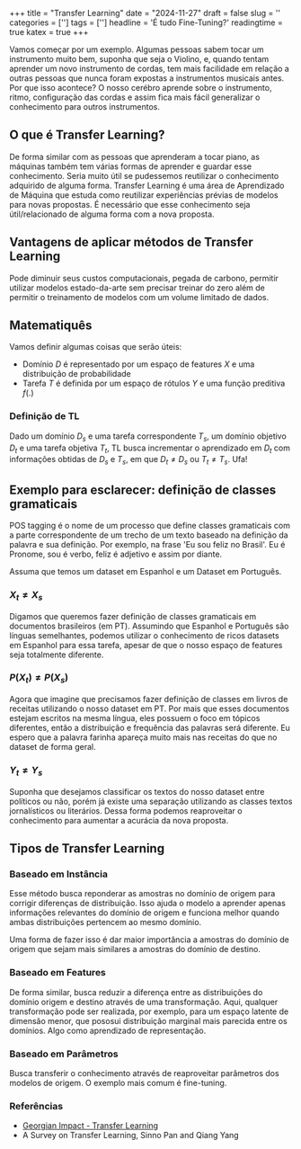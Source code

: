 +++
title = "Transfer Learning"
date = "2024-11-27"
draft = false
slug = ''
categories = ['']
tags = ['']
headline = 'É tudo Fine-Tuning?'
readingtime = true
katex = true
+++

Vamos começar por um exemplo. Algumas pessoas sabem tocar um instrumento muito bem, suponha que seja o Violino, e, quando tentam aprender um novo instrumento de cordas, tem mais facilidade em relação a outras pessoas que nunca foram expostas a instrumentos musicais antes. Por que isso acontece? O nosso cerébro aprende sobre o instrumento, ritmo, configuração das cordas e assim fica mais fácil generalizar o conhecimento para outros instrumentos.

## O que é Transfer Learning?

De forma similar com as pessoas que aprenderam a tocar piano, as máquinas também tem várias formas de aprender e guardar esse conhecimento. Seria muito útil se pudessemos reutilizar o conhecimento adquirido de alguma forma. Transfer Learning é uma área de Aprendizado de Máquina que estuda como reutilizar experiências prévias de modelos para novas propostas. É necessário que esse conhecimento seja útil/relacionado de alguma forma com a nova proposta.

## Vantagens de aplicar métodos de Transfer Learning

Pode diminuir seus custos computacionais, pegada de carbono, permitir utilizar modelos estado-da-arte sem precisar treinar do zero além de permitir o treinamento de modelos com um volume limitado de dados.

## Matematiquês

Vamos definir algumas coisas que serão úteis:

- Domínio $D$ é representado por um espaço de features $X$ e uma distribuição de probabilidade
- Tarefa $T$ é definida por um espaço de rótulos $Y$ e uma função preditiva $f(.)$

### Definição de TL

Dado um domínio $D_s$ e uma tarefa correspondente $T_s$, um domínio objetivo $D_t$ e uma tarefa objetiva $T_t$, TL busca incrementar o aprendizado em $D_t$ com informações obtidas de $D_s$ e $T_s$, em que $D_t \ne D_s$ ou $T_t \ne T_s$. Ufa!

## Exemplo para esclarecer: definição de classes gramaticais

POS tagging é o nome de um processo que define classes gramaticais com a parte correspondente de um trecho de um texto baseado na definição da palavra e sua definição. Por exemplo, na frase 'Eu sou feliz no Brasil'. Eu é Pronome, sou é verbo, feliz é adjetivo e assim por diante.

Assuma que temos um dataset em Espanhol e um Dataset em Português. 

### $X_t \ne X_s$

Digamos que queremos fazer definição de classes gramaticais em documentos brasileiros (em PT). Assumindo que Espanhol e Português são línguas semelhantes, podemos utilizar o conhecimento de ricos datasets em Espanhol para essa tarefa, apesar de que o nosso espaço de features seja totalmente diferente.

### $P(X_t) \ne P(X_s)$

Agora que imagine que precisamos fazer definição de classes em livros de receitas utilizando o nosso dataset em PT. Por mais que esses documentos estejam escritos na mesma língua, eles possuem o foco em tópicos diferentes, então a distribuição e frequência das palavras será diferente. Eu espero que a palavra farinha apareça muito mais nas receitas do que no dataset de forma geral. 

### $Y_t \ne Y_s$

Suponha que desejamos classificar os textos do nosso dataset entre políticos ou não, porém já existe uma separação utilizando as classes textos jornalísticos ou literários. Dessa forma podemos reaproveitar o conhecimento para aumentar a acurácia da nova proposta.

## Tipos de Transfer Learning

### Baseado em Instância

Esse método busca reponderar as amostras no domínio de origem para corrigir diferenças de distribuição. Isso ajuda o modelo a aprender apenas informações relevantes do domínio de origem e funciona melhor quando ambas distribuições pertencem ao mesmo domínio.

Uma forma de fazer isso é dar maior importância a amostras do domínio de origem que sejam mais similares a amostras do domínio de destino.

### Baseado em Features

De forma similar, busca reduzir a diferença entre as distribuições do domínio origem e destino através de uma transformação. Aqui, qualquer transformação pode ser realizada, por exemplo, para um espaço latente de dimensão menor, que pososui distribuição marginal mais parecida entre os domínios. Algo como aprendizado de representação.

### Baseado em Parâmetros

Busca transferir o conhecimento através de reaproveitar parâmetros dos modelos de origem. O exemplo mais comum é fine-tuning.

### Referências
- [Georgian Impact - Transfer Learning](https://medium.com/georgian-impact-blog/transfer-learning-part-1-ed0c174ad6e7)
- A Survey on Transfer Learning, Sinno Pan and Qiang Yang
